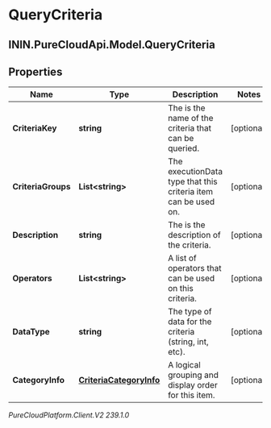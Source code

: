 # QueryCriteria

## ININ.PureCloudApi.Model.QueryCriteria

## Properties

|Name | Type | Description | Notes|
|------------ | ------------- | ------------- | -------------|
| **CriteriaKey** | **string** | The is the name of the criteria that can be queried. | [optional] |
| **CriteriaGroups** | **List&lt;string&gt;** | The executionData type that this criteria item can be used on. | [optional] |
| **Description** | **string** | The is the description of the criteria. | [optional] |
| **Operators** | **List&lt;string&gt;** | A list of operators that can be used on this criteria. | [optional] |
| **DataType** | **string** | The type of data for the criteria (string, int, etc). | [optional] |
| **CategoryInfo** | [**CriteriaCategoryInfo**](CriteriaCategoryInfo) | A logical grouping and display order for this item. | [optional] |



_PureCloudPlatform.Client.V2 239.1.0_
